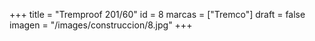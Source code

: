 +++
title = "Tremproof 201/60"
id = 8
marcas = ["Tremco"]
draft = false
imagen = "/images/construccion/8.jpg"
+++

<!--more-->